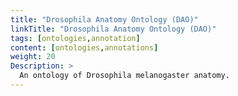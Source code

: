 ```yaml
---
title: "Drosophila Anatomy Ontology (DAO)"
linkTitle: "Drosophila Anatomy Ontology (DAO)"
tags: [ontologies,annotation]
content: [ontologies,annotations]
weight: 20
Description: >
  An ontology of Drosophila melanogaster anatomy.
---
```


<div id="result">
<script>  $( "#result" ).load( "https://www.ebi.ac.uk/ols/ontologies/fbbt #ontology_info_box", function(){$("a[href^='../']").each(function(){$(this).attr('href',$(this).attr('href').replace('../','https://www.ebi.ac.uk/ols/'));})})</script>


</script>
</div>
